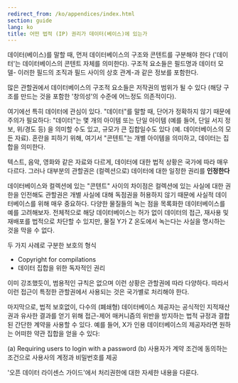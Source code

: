 ```yaml
---
redirect_from: /ko/appendices/index.html
section: guide
lang: ko
title: 어떤 법적 (IP) 권리가 데이터(베이스)에 있는가
---
```


데이터(베이스)를 말할 때, 먼저 데이터베이스의 구조와 콘텐트를 구분해야 한다 ('데이터'는 데이터베이스의 콘텐트 자체를 의미한다). 구조적 요소들은 필드명과 데이터 모델- 이러한 필드의 조직과 필드 사이의 상호 관계-과 같은 정보를 포함한다.

많은 관할권에서 데이터베이스의 구조적 요소들은 저작권의 범위가 될 수 있다 (해당 구조를 만드는 것을 포함한 '창의성'의 수준에 어느정도 의존적이다).

여기에선 특히 데이터에 관심이 있다. "데이터"를 말할 때, 단어가 정확하지 않기 때문에 주의가 필요하다: "데이터"는 몇 개의 아이템 또는 단일 아이템 (예를 들어, 단일 서지 정보, 위/경도 등) 을 의미할 수도 있고, 규모가 큰 집합일수도 있다 (예. 데이터베이스의 모든 자료). 혼란을 피하기 위해, 여기서 "콘텐트"는 개별 아이템을 의미하고, 데이터는 집합을 의미한다.

텍스트, 음악, 영화와 같은 자료와 다르게, 데이터에 대한 법적 상황은 국가에 따라 매우 다르다. 그러나 대부분의 관할권은 (컬렉션으로) 데이터에 대한 일정한 권리를 **인정한다**

데이터베이스와 컬렉션에 있는 "콘텐트" 사이의 차이점은 컬렉션에 있는 사실에 대한 권한을 인전해도 관할권은 개별 사실에 대해 독점권을 허용하지 않기 때문에 사실적 데이터베이스를 위해 매우 중요하다. 다양한 물질들의 녹는 점을 목록화한 데이터베이스를 예를 고려해보자. 전체적으로 해당 데이터베이스는 허가 없이 데이터의 접근, 재사용 및 재배포를 법적으로 차단할 수 있지만, 물질 Y가 Z 온도에서 녹는다는 사실을 명시하는 것을 막을 수 없다.

두 가지 사례로 구분한 보호의 형식

-   Copyright for compilations
-   데이터 집합을 위한 독자적인 권리

이미 강조했듯이, 범용적인 규칙은 없으며 이런 상황은 관할권에 따라 다양하다. 따라서 이런 접근이 특정한 관할권에서 사용되는 것은 국가별로 처리해야 한다.

마지막으로, 법적 보호없이, 다수의 (폐쇄형) 데이터베이스 제공자는 공식적인 지적재산권과 유사한 결과를 얻기 위해 접근-제어 매커니즘의 위반을 방지하는 법적 규정과 결합된 간단한 계약을 사용할 수 있다. 예를 들어, X가 인용 데이터베이스의 제공자라면 원하는 어떠한 약관 집합을 얻을 수 있다:

(a) Requiring users to login with a password (b) 사용자가 계약 조건에 동의하는 조건으로 사용사의 계정과 비밀번호를 제공

'오픈 데이터 라이센스 가이드'에서 처리권한에 대한 자세한 내용을 다룬다.